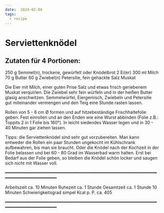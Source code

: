```yaml
---
date:  2024-02-04
tags:
  - recipe
---
```


# Serviettenknödel

## Zutaten für 4 Portionen:


250 g                   Semmel(n), trockene, gewürfelt oder Knödelbrot
2                       Ei(er)
300 ml                  Milch
70 g                    Butter
60 g                    Zwiebel(n)
                        Petersilie, fein gehackte
                        Salz
                        Muskat


Die Eier mit Milch, einer guten Prise Salz und etwas frisch geriebenem Muskat
verquirlen. Die Zwiebel sehr fein würfeln und in der heißen Butter glasig
anschwitzen. Semmelwürfel, Eiergemisch, Zwiebeln und Petersilie gut miteinander
vermengen und den Teig eine Stunde rasten lassen.

Rollen von 5 - 6 cm Ø formen und auf hitzebeständige Frischhaltefolie geben.
Fest einrollen und an den Enden wie eine Wurst abbinden (Folie z.B.: Toppits 2
in 1 Folie bis 160°). In leicht siedendes Wasser legen und in 30 - 40 Minuten
gar ziehen lassen.

Tipps: die Serviettenknödel sind sehr gut vorzubereiten. Man kann entweder die
Rollen ein paar Stunden ungekocht im Kühlschrank aufbewahren, bis man sie
braucht. Oder die Knödel nach der Kochzeit in der Folie belassen und bei 60 -
80 Grad im Wasserbad warm halten. Erst bei Bedarf aus der Folie geben, so
bleiben die Knödel schön locker und saugen sich nicht mit Wasser voll.

━━━━━━━━━━━━━━━━━━━━━━━━━━━━━━━━━━━━━━━━━━━━━━━━━━━━━━━━━━━━━━━━━━━━━━━━━━━━━━━

Arbeitszeit        ca. 10 Minuten
Ruhezeit           ca. 1 Stunde
Gesamtzeit         ca. 1 Stunde 10 Minuten
Schwierigkeitsgrad simpel
Kcal p. P.         ca. 405

━━━━━━━━━━━━━━━━━━━━━━━━━━━━━━━━━━━━━━━━━━━━━━━━━━━━━━━━━━━━━━━━━━━━━━━━━━━━━━━

